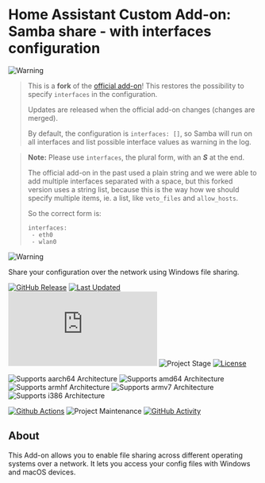 # Home Assistant Custom Add-on: Samba share - with interfaces configuration

![Warning][warning_stripe]

> This is a **fork** of the [official add-on][official_addon]! This restores the possibility to specify `interfaces` in the configuration.
>
> Updates are released when the official add-on changes (changes are merged).
>
> By default, the configuration is `interfaces: []`, so Samba will run on all interfaces and list possible interface values as warning in the log.

> **Note:** Please use `interfaces`, the plural form, with an _**S**_ at the end.
>
> The official add-on in the past used a plain string and we were able to add multiple interfaces separated with a space, but this forked version uses a string list, because this is the way how we should specify multiple items, ie. a list, like `veto_files` and `allow_hosts`.
>
> So the correct form is:
>
> ```
> interfaces:
>  - eth0
>  - wlan0
> ```

![Warning][warning_stripe]

Share your configuration over the network using Windows file sharing.

[![GitHub Release][releases-shield]][releases]
[![Last Updated][updated-shield]][updated]
![Reported Installations][installations-shield]
![Project Stage][project-stage-shield]
[![License][license-shield]][licence]

![Supports aarch64 Architecture][aarch64-shield]
![Supports amd64 Architecture][amd64-shield]
![Supports armhf Architecture][armhf-shield]
![Supports armv7 Architecture][armv7-shield]
![Supports i386 Architecture][i386-shield]

[![Github Actions][github-actions-shield]][github-actions]
![Project Maintenance][maintenance-shield]
[![GitHub Activity][commits-shield]][commits]

## About

This Add-on allows you to enable file sharing across different operating systems over a network.
It lets you access your config files with Windows and macOS devices.

[aarch64-shield]: https://img.shields.io/badge/aarch64-yes-green.svg
[amd64-shield]: https://img.shields.io/badge/amd64-yes-green.svg
[armhf-shield]: https://img.shields.io/badge/armhf-yes-green.svg
[armv7-shield]: https://img.shields.io/badge/armv7-yes-green.svg
[i386-shield]: https://img.shields.io/badge/i386-yes-green.svg
[commits-shield]: https://img.shields.io/github/commit-activity/y/lmagyar/homeassistant-addon-samba-interface.svg
[commits]: https://github.com/lmagyar/homeassistant-addon-samba-interface/commits/master
[github-actions-shield]: https://github.com/lmagyar/homeassistant-addon-samba-interface/workflows/Publish/badge.svg
[github-actions]: https://github.com/lmagyar/homeassistant-addon-samba-interface/actions
[installations-shield]: https://img.shields.io/badge/dynamic/json?label=reported%20installations&query=$[%27ba124dcc_samba%27].total&url=https%3A%2F%2Fanalytics.home-assistant.io%2Faddons.json
[license-shield]: https://img.shields.io/github/license/lmagyar/homeassistant-addon-samba-interface.svg
[licence]: https://github.com/lmagyar/homeassistant-addon-samba-interface/blob/master/LICENSE
[maintenance-shield]: https://img.shields.io/maintenance/yes/2022.svg
[project-stage-shield]: https://img.shields.io/badge/project%20stage-custom-orange.svg
[releases-shield]: https://img.shields.io/github/tag/lmagyar/homeassistant-addon-samba-interface.svg?label=release
[releases]: https://github.com/lmagyar/homeassistant-addon-samba-interface/tags
[updated-shield]: https://img.shields.io/github/last-commit/lmagyar/homeassistant-addon-samba-interface/master?label=updated
[updated]: https://github.com/lmagyar/homeassistant-addon-samba-interface/commits/master
[warning_stripe]: https://github.com/lmagyar/homeassistant-addon-samba-interface/raw/master/images/warning_stripe_wide.png
[official_addon]: https://github.com/home-assistant/addons/tree/master/samba
